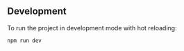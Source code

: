 
## Development

To run the project in development mode with hot reloading:
```bash
npm run dev
```
